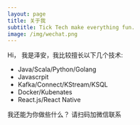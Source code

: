 ```yaml
---
layout: page
title: 关于我
subtitle: Tick Tech make everything fun.
image: /img/wechat.png
---
```


Hi， 我是泽安，我比较擅长以下几个技术:

- Java/Scala/Python/Golang
- Javascrpit
- Kafka/Connect/KStream/KSQL
- Docker/Kubenates
- React.js/React Native

我还能为你做些什么？ 请扫码加微信联系
